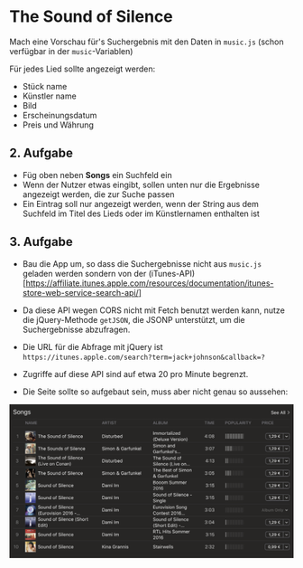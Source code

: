 
# The Sound of Silence 

Mach eine Vorschau für's Suchergebnis mit den Daten in `music.js` (schon verfügbar in der `music`-Variablen)

Für jedes Lied sollte angezeigt werden:
- Stück name
- Künstler name
- Bild
- Erscheinungsdatum
- Preis und Währung

## 2. Aufgabe
- Füg oben neben **Songs** ein Suchfeld ein
- Wenn der Nutzer etwas eingibt, sollen unten nur die Ergebnisse angezeigt werden, die zur Suche passen
- Ein Eintrag soll nur angezeigt werden, wenn der String aus dem Suchfeld im Titel des Lieds oder im Künstlernamen enthalten ist

## 3. Aufgabe
- Bau die App um, so dass die Suchergebnisse nicht aus `music.js` geladen werden sondern von der (iTunes-API)[https://affiliate.itunes.apple.com/resources/documentation/itunes-store-web-service-search-api/]
- Da diese API wegen CORS nicht mit Fetch benutzt werden kann, nutze die jQuery-Methode `getJSON`, die JSONP unterstützt, um die Suchergebnisse abzufragen.
- Die URL für die Abfrage mit jQuery ist `https://itunes.apple.com/search?term=jack+johnson&callback=?`
- Zugriffe auf diese API sind auf etwa 20 pro Minute begrenzt.

- Die Seite sollte so aufgebaut sein, muss aber nicht genau so aussehen:

![preview](./assets/img/preview.png)
